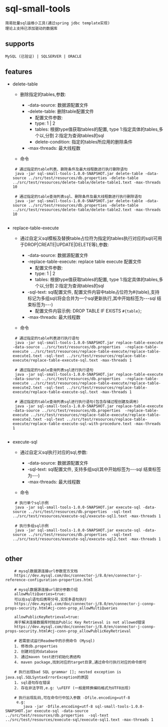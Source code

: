# sql-small-tools

    简易批量sql运维小工具(通过spring jdbc template实现)
    理论上支持已添加驱动的数据库

## supports
    MySQL (已验证) | SQLSERVER | ORACLE

## features

+ delete-table 

  - 删除指定的tables,参数:
    - -data-source: 数据源配置文件
    - -delete-table: 删除table配置文件
        - 配置文件参数:
        - type: 1 | 2
        - tables: 根据type值获取tables的配置, type 1:指定具体的tables,多个以,分割 2:指定为查询tables的sql
        - delete-condition: 指定的tables所应用的删除条件
    - -max-threads: 最大线程数
  
  - 命令
  ``` 
   # 通过指定的table列表、删除条件及最大线程数进行执行删除语句
   java -jar sql-small-tools-1.0.0-SNAPSHOT.jar delete-table -data-source ../src/test/resources/db.properties -delete-table ../src/test/resources/delete-table/delete-table1.text -max-threads 10
  
   # 通过指定的table查询列表sql、删除条件及最大线程数进行执行删除语句
   java -jar sql-small-tools-1.0.0-SNAPSHOT.jar delete-table -data-source ../src/test/resources/db.properties -delete-table ../src/test/resources/delete-table/delete-table2.text -max-threads 10
          
  ``` 
  
+ replace-table-execute

  - 通过自定义sql模板及替换table占位符为指定的tables执行对应的sql(可用于DROP|CREATE|UPDATE|DELETE等),参数:
    - -data-source: 数据源配置文件
    - -replace-table-execute: replace table execute 配置文件
        - 配置文件参数:
        - type: 1 | 2
        - tables: 根据type值获取tables的配置, type 1:指定具体的tables,多个以,分割 2:指定为查询tables的sql
    - -sql-text: sql配置文件, 配置文件内容中table占位符为#{table},支持标记为多组sql(将会合并为一个sql更新执行,其中开始标签为---sql 结束标签为---)
      - 配置文件内容示例:  DROP TABLE IF EXISTS `#{table}`;
    - -max-threads: 最大线程数
  
  - 命令
  ``` 
   # 通过指定的table列表进行执行语句
   java -jar sql-small-tools-1.0.0-SNAPSHOT.jar replace-table-execute -data-source ../src/test/resources/db.properties  -replace-table-execute ../src/test/resources/replace-table-execute/replace-table-execute1.text -sql-text ../src/test/resources/replace-table-execute/replace-table-execute-sql.text -max-threads 1
  
   # 通过指定的table查询列表sql进行执行语句
   java -jar sql-small-tools-1.0.0-SNAPSHOT.jar replace-table-execute -data-source ../src/test/resources/db.properties  -replace-table-execute ../src/test/resources/replace-table-execute/replace-table-execute2.text -sql-text ../src/test/resources/replace-table-execute/replace-table-execute-sql.text -max-threads 1
         
   # 通过指定的table查询列表sql进行执行语句(包含存储过程创建及调用)
   java -jar sql-small-tools-1.0.0-SNAPSHOT.jar replace-table-execute -data-source ../src/test/resources/db.properties  -replace-table-execute ../src/test/resources/replace-table-execute/replace-table-execute2.text -sql-text ../src/test/resources/replace-table-execute/replace-table-execute-sql-with-procedure.text -max-threads 1
          
  ``` 

+ execute-sql

  - 通过自定义sql执行对应的sql,参数:
    - -data-source: 数据源配置文件
    - -sql-text: sql配置文件, 支持多组sql(其中开始标签为---sql 结束标签为---)
    - -max-threads: 最大线程数
  
  - 命令
  ``` 
   # 执行单个sql示例
   java -jar sql-small-tools-1.0.0-SNAPSHOT.jar execute-sql -data-source ../src/test/resources/db.properties  -sql-text ../src/test/resources/execute-sql/execute-sql1.text -max-threads 1
  
   # 执行多组sql示例
   java -jar sql-small-tools-1.0.0-SNAPSHOT.jar execute-sql -data-source ../src/test/resources/db.properties  -sql-text ../src/test/resources/execute-sql/execute-sql2.text -max-threads 1
     
  ``` 

## other
```
    # mysql数据源连接url参数官方文档
    https://dev.mysql.com/doc/connector-j/8.0/en/connector-j-reference-configuration-properties.html

    # mysql数据源连接url部分参数介绍
    allowMultiQueries=true:
    可以在sql语句后携带分号,实现多语句执行
    https://dev.mysql.com/doc/connector-j/8.0/en/connector-j-connp-props-security.html#cj-conn-prop_allowMultiQueries

    allowPublicKeyRetrieval=true:
    用于解决连接数据库时抛出Public Key Retrieval is not allowed错误
    https://dev.mysql.com/doc/connector-j/8.0/en/connector-j-connp-props-security.html#cj-conn-prop_allowPublicKeyRetrieval

    # 若需尝试运行Readme中的示例命令 (Mysql)
    1. 修改db.properties 
    2. 创建对应的database 
    3. 通过maven test进行初始化表结构
    4. maven package,找到对应的target目录,通过命令行执行对应的命令即可
 
    # 执行出现bad SQL grammar []; nested exception is java.sql.SQLSyntaxErrorException的原因
    1. sql语句存在错误
    2. 存在非法字符,e.g: \uFEFF (一般是转换编码格式为UTF8出现)
 
    # 执行出现乱码,可在命令行中加入参数 -Dfile.encoding=utf-8
     e.g:  
        java -jar -Dfile.encoding=utf-8 sql-small-tools-1.0.0-SNAPSHOT.jar execute-sql -data-source ../src/test/resources/db.properties  -sql-text ../src/test/resources/execute-sql/execute-sql1.text -max-threads 1
``` 